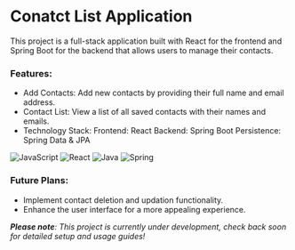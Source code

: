 # Conatct List Application

This project is a full-stack application built with React for the frontend and Spring Boot for the backend that allows users to manage their contacts.

### Features:

- Add Contacts: Add new contacts by providing their full name and email address.
- Contact List: View a list of all saved contacts with their names and emails.
- Technology Stack:
  Frontend: React
  Backend: Spring Boot
  Persistence: Spring Data & JPA

![JavaScript](https://img.shields.io/badge/javascript-%23323330.svg?style=for-the-badge&logo=javascript&logoColor=%23F7DF1E)
![React](https://img.shields.io/badge/react-%2320232a.svg?style=for-the-badge&logo=react&logoColor=%2361DAFB)
![Java](https://img.shields.io/badge/java-%23ED8B00.svg?style=for-the-badge&logo=openjdk&logoColor=white)
![Spring](https://img.shields.io/badge/spring-%236DB33F.svg?style=for-the-badge&logo=spring&logoColor=white)

### Future Plans:

- Implement contact deletion and updation functionality.
- Enhance the user interface for a more appealing experience.

_**Please note**: This project is currently under development, check back soon for detailed setup and usage guides!_
